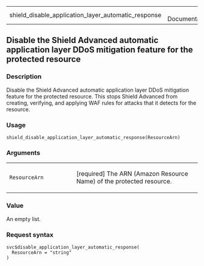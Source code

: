 <table style="width: 100%;">
<tbody>
<tr class="odd">
<td>shield_disable_application_layer_automatic_response</td>
<td style="text-align: right;">R Documentation</td>
</tr>
</tbody>
</table>

## Disable the Shield Advanced automatic application layer DDoS mitigation feature for the protected resource

### Description

Disable the Shield Advanced automatic application layer DDoS mitigation
feature for the protected resource. This stops Shield Advanced from
creating, verifying, and applying WAF rules for attacks that it detects
for the resource.

### Usage

    shield_disable_application_layer_automatic_response(ResourceArn)

### Arguments

<table>
<colgroup>
<col style="width: 35%" />
<col style="width: 65%" />
</colgroup>
<tbody>
<tr class="odd">
<td><code
id="shield_disable_application_layer_automatic_response_:_ResourceArn">ResourceArn</code></td>
<td><p>[required] The ARN (Amazon Resource Name) of the protected
resource.</p></td>
</tr>
</tbody>
</table>

### Value

An empty list.

### Request syntax

    svc$disable_application_layer_automatic_response(
      ResourceArn = "string"
    )
